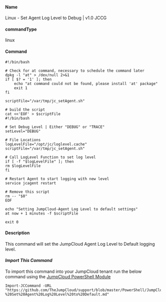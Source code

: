 #### Name

Linux - Set Agent Log Level to Debug | v1.0 JCCG

#### commandType

linux

#### Command

```
#!/bin/bash

# Check for at command, necessary to schedule the command later
dpkg -l "at" > /dev/null 2>&1
if [ $? = '1' ]; then
    echo "at command could not be found, please install 'at' package"
    exit 1
fi

scriptFile="/var/tmp/jc_setAgent.sh"

# build the script
cat <<'EOF' > $scriptFile
#!/bin/bash

# Set Debug Level | Either "DEBUG" or "TRACE"
setLevel="DEBUG"

# File Locations
logLevelFile="/opt/jc/loglevel.cache"
scriptFile="/var/tmp/jc_setAgent.sh"

# Call LogLevel Function to set log level
if [ -f "$logLevelFile" ]; then
rm $logLevelFile
fi

# Restart Agent to start logging with new level
service jcagent restart

# Remove this script
rm -- "$0"
EOF

echo "Setting JumpCloud-Agent Log Level to default settings"
at now + 1 minutes -f $scriptFile

exit 0
```

#### Description

This command will set the JumpCloud Agent Log Level to Default logging level.

#### *Import This Command*

To import this command into your JumpCloud tenant run the below command using the [JumpCloud PowerShell Module](https://github.com/TheJumpCloud/support/wiki/Installing-the-JumpCloud-PowerShell-Module)

```
Import-JCCommand -URL "https://github.com/TheJumpCloud/support/blob/master/PowerShell/JumpCloud%20Commands%20Gallery/Linux%20Commands/Linux%20-%20Set%20Agent%20Log%20Level%20to%20Default.md"
```
